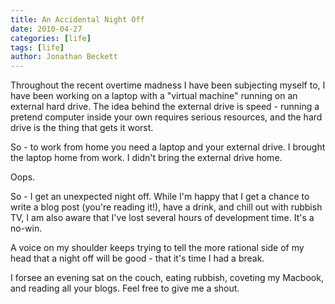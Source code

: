 ```yaml
---
title: An Accidental Night Off
date: 2010-04-27
categories: [life]
tags: [life]
author: Jonathan Beckett
---
```


Throughout the recent overtime madness I have been subjecting myself to, I have been working on a laptop with a "virtual machine" running on an external hard drive. The idea behind the external drive is speed - running a pretend computer inside your own requires serious resources, and the hard drive is the thing that gets it worst.

So - to work from home you need a laptop and your external drive. I brought the laptop home from work. I didn't bring the external drive home.

Oops.

So - I get an unexpected night off. While I'm happy that I get a chance to write a blog post (you're reading it!), have a drink, and chill out with rubbish TV, I am also aware that I've lost several hours of development time. It's a no-win.

A voice on my shoulder keeps trying to tell the more rational side of my head that a night off will be good - that it's time I had a break.

I forsee an evening sat on the couch, eating rubbish, coveting my Macbook, and reading all your blogs. Feel free to give me a shout.